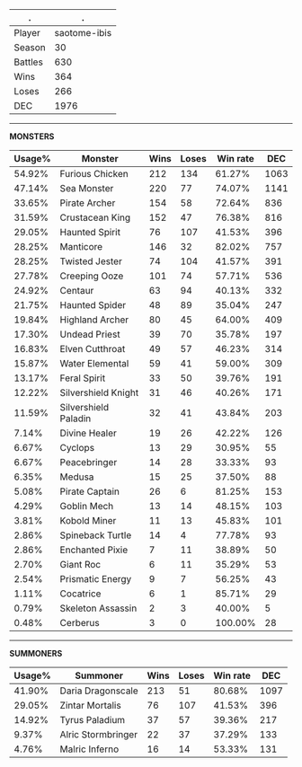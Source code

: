 .|.
|-|-
Player|saotome-ibis
Season|30
Battles|630
Wins|364
Loses|266
DEC|1976

---
**MONSTERS**

Usage%|Monster|Wins|Loses|Win rate|DEC|
-|-|-|-|-|-|
54.92%|Furious Chicken|212|134|61.27%|1063|
47.14%|Sea Monster|220|77|74.07%|1141|
33.65%|Pirate Archer|154|58|72.64%|836|
31.59%|Crustacean King|152|47|76.38%|816|
29.05%|Haunted Spirit|76|107|41.53%|396|
28.25%|Manticore|146|32|82.02%|757|
28.25%|Twisted Jester|74|104|41.57%|391|
27.78%|Creeping Ooze|101|74|57.71%|536|
24.92%|Centaur|63|94|40.13%|332|
21.75%|Haunted Spider|48|89|35.04%|247|
19.84%|Highland Archer|80|45|64.00%|409|
17.30%|Undead Priest|39|70|35.78%|197|
16.83%|Elven Cutthroat|49|57|46.23%|314|
15.87%|Water Elemental|59|41|59.00%|309|
13.17%|Feral Spirit|33|50|39.76%|191|
12.22%|Silvershield Knight|31|46|40.26%|171|
11.59%|Silvershield Paladin|32|41|43.84%|203|
7.14%|Divine Healer|19|26|42.22%|126|
6.67%|Cyclops|13|29|30.95%|55|
6.67%|Peacebringer|14|28|33.33%|93|
6.35%|Medusa|15|25|37.50%|88|
5.08%|Pirate Captain|26|6|81.25%|153|
4.29%|Goblin Mech|13|14|48.15%|103|
3.81%|Kobold Miner|11|13|45.83%|101|
2.86%|Spineback Turtle|14|4|77.78%|93|
2.86%|Enchanted Pixie|7|11|38.89%|50|
2.70%|Giant Roc|6|11|35.29%|53|
2.54%|Prismatic Energy|9|7|56.25%|43|
1.11%|Cocatrice|6|1|85.71%|29|
0.79%|Skeleton Assassin|2|3|40.00%|5|
0.48%|Cerberus|3|0|100.00%|28|

---
**SUMMONERS**

Usage%|Summoner|Wins|Loses|Win rate|DEC|
-|-|-|-|-|-|
41.90%|Daria Dragonscale|213|51|80.68%|1097|
29.05%|Zintar Mortalis|76|107|41.53%|396|
14.92%|Tyrus Paladium|37|57|39.36%|217|
9.37%|Alric Stormbringer|22|37|37.29%|133|
4.76%|Malric Inferno|16|14|53.33%|131|
